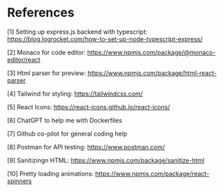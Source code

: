 # References

[1] Setting up express.js backend with typescript: <https://blog.logrocket.com/how-to-set-up-node-typescript-express/>

[2] Monaco for code editor: <https://www.npmjs.com/package/@monaco-editor/react>

[3] Html parser for preview: <https://www.npmjs.com/package/html-react-parser>

[4] Tailwind for styling: <https://tailwindcss.com/>

[5] React Icons: <https://react-icons.github.io/react-icons/>

[6] ChatGPT to help me with Dockerfiles

[7] Github co-pilot for general coding help

[8] Postman for API testing: <https://www.postman.com/>

[9] Sanitizingn HTML: <https://www.npmjs.com/package/sanitize-html>

[10] Pretty loading animations: <https://www.npmjs.com/package/react-spinners>
